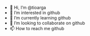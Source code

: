 - 👋 Hi, I’m @tioarga
- 👀 I’m interested in github
- 🌱 I’m currently learning github
- 💞️ I’m looking to collaborate on github
- 📫 How to reach me github

<!---
tioarga/tioarga is a ✨ special ✨ repository because its `README.md` (this file) appears on your GitHub profile.
You can click the Preview link to take a look at your changes.
--->
